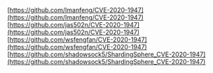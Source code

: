 [https://github.com/Imanfeng/CVE-2020-1947](https://github.com/Imanfeng/CVE-2020-1947)
[https://github.com/jas502n/CVE-2020-1947](https://github.com/jas502n/CVE-2020-1947)
[https://github.com/wsfengfan/CVE-2020-1947](https://github.com/wsfengfan/CVE-2020-1947)
[https://github.com/shadowsock5/ShardingSphere_CVE-2020-1947](https://github.com/shadowsock5/ShardingSphere_CVE-2020-1947)
